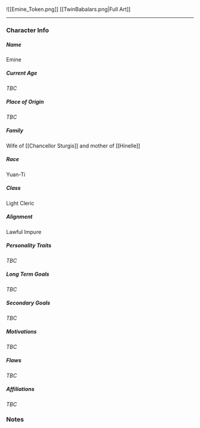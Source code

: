![[Emine_Token.png]]
[[TwinBabalars.png|Full Art]]

---
### Character Info

##### Name 
Emine 

##### Current Age
*TBC*

##### Place of Origin
*TBC*

##### Family
Wife of [[Chancellor Sturgis]] and mother of [[Hinelle]]

##### Race
Yuan-Ti

##### Class
Light Cleric

##### Alignment
Lawful Impure

##### Personality Traits
*TBC*

##### Long Term Goals
*TBC*

##### Secondary Goals
*TBC*

##### Motivations
*TBC*

##### Flaws
*TBC*

##### Affiliations
*TBC*

### Notes